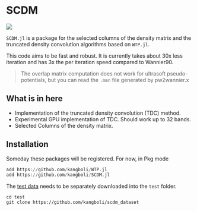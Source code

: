 # SCDM

[![](https://img.shields.io/badge/docs-dev-blue.svg)](https://scdm.kangbo.dev)

`SCDM.jl` is a package for the selected columns of the density matrix and the
truncated density convolution algorithms based on `WTP.jl`.

This code aims to be fast and robust. It is currently takes about 30x 
less iteration and has 3x the per iteration speed compared to Wannier90.

> The overlap matrix computation does not work for ultrasoft pseudo-potentials, but you can read the `.mmn` file generated by pw2wannier.x

## What is in here

- Implementation of the truncated density convolution (TDC) method. 
- Experimental GPU implementation of TDC. Should work up to 32 bands.
- Selected Columns of the density matrix.

## Installation

Someday these packages will be registered. For now, in Pkg mode

```julia
add https://github.com/kangboli/WTP.jl
add https://github.com/kangboli/SCDM.jl
```

The [test data](https://github.com/kangboli/scdm_dataset) needs to be
separately downloaded into the `test` folder. 

```
cd test
git clone https://github.com/kangboli/scdm_dataset
```


